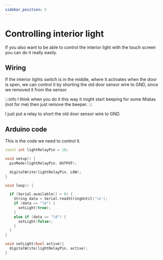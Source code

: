 ```yaml
---
sidebar_position: 5
---
```


# Controlling interior light

If you also want to be able to control the interior light with the touch screen you can do it really easily.

## Wiring
If the interior lights switch is in the middle, where it activates when the door is open, we can control it by shorting the old door sensor wire to GND, since we removed it from the sensor.

:::info
I think when you do it this way it might start beeping for some Miatas (not for me) then just remove the beeper.
:::

I just put a relay to short the old door sensor wire to GND.

## Arduino code

This is the code we need to control it.

```cpp
const int lightRelayPin = 10;

void setup() {
  pinMode(lightRelayPin, OUTPUT);

  digitalWrite(lightRelayPin, LOW);
}

void loop() {

  if (Serial.available() > 0) {
    String data = Serial.readStringUntil('\n');
    if (data == "le") {
      setLight(true);
    } 
    else if (data == "ld") {
      setLight(false);
    }
  }
}

void setLight(bool active){
  digitalWrite(lightRelayPin, active);
}
```